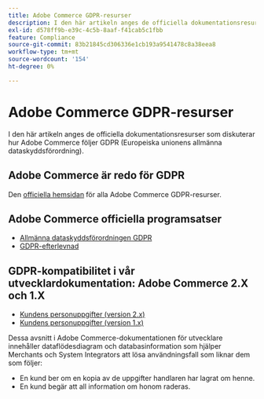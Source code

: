```yaml
---
title: Adobe Commerce GDPR-resurser
description: I den här artikeln anges de officiella dokumentationsresurser som diskuterar hur Adobe Commerce följer GDPR (Europeiska unionens allmänna dataskyddsförordning).
exl-id: d578ff9b-e39c-4c5b-8aaf-f41cab5c1fbb
feature: Compliance
source-git-commit: 83b21845cd306336e1cb193a9541478c8a38eea8
workflow-type: tm+mt
source-wordcount: '154'
ht-degree: 0%

---
```


# Adobe Commerce GDPR-resurser

I den här artikeln anges de officiella dokumentationsresurser som diskuterar hur Adobe Commerce följer GDPR (Europeiska unionens allmänna dataskyddsförordning).

## Adobe Commerce är redo för GDPR

Den [officiella hemsidan](https://business.adobe.com/se/privacy/general-data-protection-regulation.html) för alla Adobe Commerce GDPR-resurser.

## Adobe Commerce officiella programsatser

* [Allmänna dataskyddsförordningen GDPR](/docs/commerce-operations/security-and-compliance/privacy/gdpr.html)
* [GDPR-efterlevnad](/docs/commerce-admin/start/compliance/privacy/compliance-gdpr.html)

## GDPR-kompatibilitet i vår utvecklardokumentation: Adobe Commerce 2.X och 1.X

* [Kundens personuppgifter (version 2.x)](/docs/commerce-operations/security-and-compliance/reference/data-m2.html)
* [Kundens personuppgifter (version 1.x)](/docs/commerce-operations/security-and-compliance/reference/data-m1.html)

Dessa avsnitt i Adobe Commerce-dokumentationen för utvecklare innehåller dataflödesdiagram och databasinformation som hjälper Merchants och System Integrators att lösa användningsfall som liknar dem som följer:

* En kund ber om en kopia av de uppgifter handlaren har lagrat om henne.
* En kund begär att all information om honom raderas.
